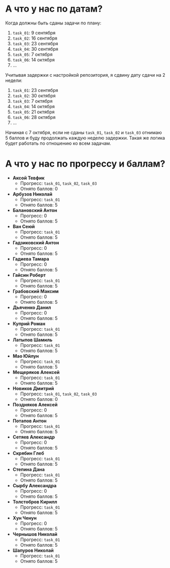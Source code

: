 # А что у нас по датам?

Когда должны быть сданы задачи по плану:
1. `task_01`: 9 сентября
1. `task_02`: 16 сентября
1. `task_03`: 23 сентября
1. `task_04`: 30 сентября
1. `task_05`: 7 октября
1. `task_06`: 14 октября
1. ...

Учитывая задержки с настройкой репозитория, я сдвину дату сдачи на 2 недели:
1. `task_01`: 23 сентября
1. `task_02`: 30 октября
1. `task_03`: 7 октября
1. `task_04`: 14 октября
1. `task_05`: 21 октября
1. `task_06`: 28 октября
1. ...

Начиная с 7 октября, если не сданы `task_01`, `task_02` и `task_03` отнимаю 5 баллов и буду продолжать каждую неделю задержки.
Такая же логика будет работать по отношению ко всем задачам.

# А что у нас по прогрессу и баллам?

- **Аксой Тевфик**
  - Прогресс: `task_01`, `task_02`, `task_03`
  - Отнято баллов: 0
- **Арбузов Николай**
  - Прогресс: `task_01`
  - Отнято баллов: 5
- **Балановский Антон**
  - Прогресс: 0
  - Отнято баллов: 5
- **Ван Сеюй**
  - Прогресс: `task_01`
  - Отнято баллов: 5
- **Гадзиковский Антон**
  - Прогресс: 0
  - Отнято баллов: 5
- **Гадиева Тамара**
  - Прогресс: 0
  - Отнято баллов: 5
- **Гайсин Роберт**
  - Прогресс: `task_01`
  - Отнято баллов: 5
- **Грабовский Максим**
  - Прогресс: 0
  - Отнято баллов: 5
- **Дьяченко Данил**
  - Прогресс: 0
  - Отнято баллов: 5
- **Куприй Роман**
  - Прогресс: `task_01`
  - Отнято баллов: 5
- **Латыпов Шамиль**
  - Прогресс: `task_01`
  - Отнято баллов: 5
- **Мао Юйлун**
  - Прогресс: `task_01`
  - Отнято баллов: 5
- **Мещеряков Алексей**
  - Прогресс: `task_01`
  - Отнято баллов: 5
- **Новиков Дмитрий**
  - Прогресс: `task_01`, `task_02`, `task_03`
  - Отнято баллов: 0
- **Поздняков Алексей**
  - Прогресс: 0
  - Отнято баллов: 5
- **Потапов Антон**
  - Прогресс: `task_01`
  - Отнято баллов: 5
- **Сетяев Александр**
  - Прогресс: 0
  - Отнято баллов: 5
- **Скрябин Глеб**
  - Прогресс: `task_01`
  - Отнято баллов: 5
- **Степина Дана**
  - Прогресс: `task_01`
  - Отнято баллов: 5
- **Сырбу Александра**
  - Прогресс: 0
  - Отнято баллов: 5
- **Толстобров Кирилл**
  - Прогресс: `task_01`
  - Отнято баллов: 5
- **Хун Ченун**
  - Прогресс: 0
  - Отнято баллов: 5
- **Чернышов Николай**
  - Прогресс: `task_01`
  - Отнято баллов: 5
- **Шапуров Николай**
  - Прогресс: `task_01`
  - Отнято баллов: 5
